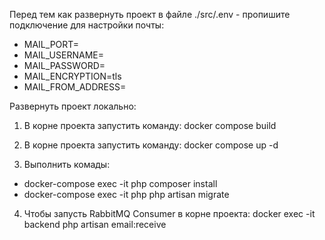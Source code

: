 Перед тем как развернуть проект в файле ./src/.env - пропишите подключение для настройки почты:
- MAIL_PORT=
- MAIL_USERNAME=
- MAIL_PASSWORD=
- MAIL_ENCRYPTION=tls
- MAIL_FROM_ADDRESS=

Развернуть проект локально:
1. В корне проекта запустить команду: docker compose build

2. В корне проекта запустить команду: docker compose up -d

3. Выполнить комады:
- docker-compose exec -it php composer install
- docker-compose exec -it php php artisan migrate

4. Чтобы запусть RabbitMQ Consumer в корне проекта: docker exec -it backend php artisan email:receive

